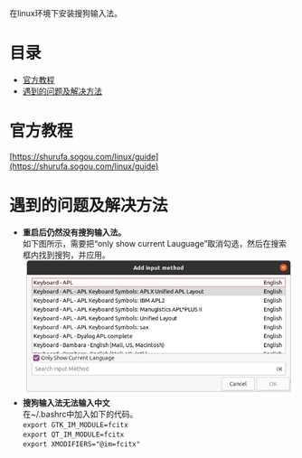 在linux环境下安装搜狗输入法。  
# 目录  
  - [官方教程](#官方教程)  
  - [遇到的问题及解决方法](#遇到的问题及解决方法)  
# 官方教程  
[https://shurufa.sogou.com/linux/guide](https://shurufa.sogou.com/linux/guide)  
# 遇到的问题及解决方法  
- **重启后仍然没有搜狗输入法。**  
  如下图所示，需要把“only show current Lauguage”取消勾选，然后在搜索框内找到搜狗，并应用。  
  ![fcitx未应用搜狗](../image/sougou1.png)
- **搜狗输入法无法输入中文**  
  在~/.bashrc中加入如下的代码。  
  `export GTK_IM_MODULE=fcitx`  
  `export QT_IM_MODULE=fcitx`  
  `export XMODIFIERS="@im=fcitx"`  